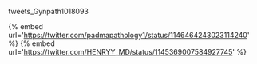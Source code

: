 tweets_Gynpath1018093

{% embed url='https://twitter.com/padmapathology1/status/1146464243023114240' %}
{% embed url='https://twitter.com/HENRYY_MD/status/1145369007584927745' %}
